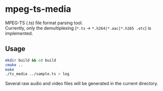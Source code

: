 # mpeg-ts-media
MPEG-TS (.ts) file format parsing tool.   
Currently, only the demultiplexing (`*.ts` -> `*.h264|*.aac|*.h265 .etc`) is implemented.

## Usage

```sh
mkdir build && cd build
cmake ..
make
./ts_media ../sample.ts > log 
```
Several raw audio and video files will be generated in the current directory.

